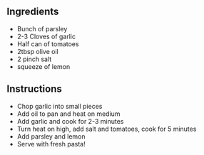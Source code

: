 ## Ingredients 

* Bunch of parsley 
* 2-3 Cloves of garlic 
* Half can of tomatoes
* 2tbsp olive oil 
* 2 pinch salt 
* squeeze of lemon 

## Instructions 

* Chop garlic into small pieces
* Add oil to pan and heat on medium 
* Add garlic and cook for 2-3 minutes 
* Turn heat on high, add salt and tomatoes, cook for 5 minutes 
* Add parsley and lemon 
* Serve with fresh pasta! 